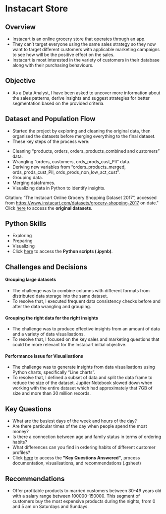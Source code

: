 # Instacart Store

## Overview
* Instacart is an online grocery store that operates through an app. 
* They can’t target everyone using the same sales strategy so they now want to target different customers with applicable marketing campaigns to see how will be the positive effect on the sales. 
* Instacart is most interested in the variety of customers in their database along with their purchasing behaviours. 

## Objective
* As a Data Analyst, I have been asked to uncover more information about the sales patterns, derive insights and suggest strategies for better segmentation based on the provided criteria.

## Dataset and Population Flow
* Started the project by exploring and cleaning the original data, then organised the datasets before merging everything to the final dataset. 
* These key steps of the process were:
 - Cleaning “products, orders, orders_products_combined and customers” data.
 - Wrangling “orders, customers, ords_prods_cust_PII” data.
 - Deriving new variables from “orders_products_merged, ords_prods_cust_PII, ords_prods_non_low_act_cust”.
 - Grouping data.
 - Merging dataframes.
 - Visualizing data in Python to identify insights.

Citation: “The Instacart Online Grocery Shopping Dataset 2017”, accessed from https://www.instacart.com/datasets/grocery-shopping-2017 on date."
Click [here](https://drive.google.com/drive/folders/1LXQGPnlueYXbzg0Ql8XQM-JANdoH2Cne?usp=sharing) to access the **original datasets**.

## Python Skills
* Exploring
* Preparing
* Visualizing
* Click [here](https://drive.google.com/file/d/1nfFrlsGLkpVGfkTMFQSUUqVeByiLgfSR/view?usp=sharing) to access the **Python scripts (.ipynb)**.

## Challenges and Decisions

#### Grouping large datasets
* The challenge was to combine columns with different formats from distributed data storage into the same dataset. 
* To resolve that, I executed frequent data consistency checks before and after the data wrangling and grouping.

#### Grouping the right data for the right insights
* The challenge was to produce effective insights from an amount of data and a variety of data visualisations. 
* To resolve that, I focused on the key sales and marketing questions that could be more relevant for the Instacart initial objective.

#### Performance issue for Visualisations
* The challenge was to generate insights from data visualisations using Python charts, specifically “Line charts”.
* To resolve that, I defined a subset of data and split the data frame to reduce the size of the dataset. Jupiter Notebook slowed down when working with the entire dataset which had approximately that 7GB of size and more than 30 million records.

## Key Questions
* What are the busiest days of the week and hours of the day?
* Are there particular times of the day when people spend the most money?
* Is there a connection between age and family status in terms of ordering habits?
* What differences can you find in ordering habits of different customer profiles?
* Click [here](https://docs.google.com/spreadsheets/d/1ul9EdYDYwkDG_HcgzPkJ3dmVjrSqLbZIcQCgEIi70DE/edit?usp=sharing) to access the **"Key Questions Answered"**, process documentation, visualisations, and recommendations (.gsheet)

## Recommendations
* Offer profitable products to married customers between 30-49 years old with a salary range between 100000-150000. This segment of customers buy the most expensive products during the nights, from 0 and 5 am on Saturdays and Sundays.
